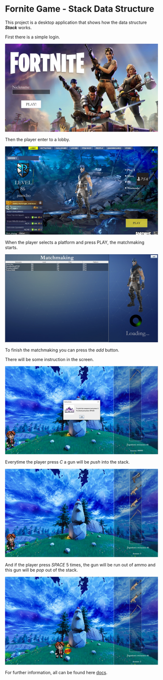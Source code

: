# Fornite Game - Stack Data Structure 

This project is a desktop application that shows how the data structure ***Stack*** works.

First there is a simple login.

![Login](./ReadmeFiles/login.png)

Then the player enter to a lobby.

![Lobby](./ReadmeFiles/lobby.png)

When the player selects a platform and press PLAY, the matchmaking starts.

![Matchmaking](./ReadmeFiles/matchmaking.png)

To finish the matchmaking you can press the *add*  button.

There will be some instruction in the screen.

![Instructions](./ReadmeFiles/instructions.png)

Everytime the player press *C*  a gun will be *push*  into the stack.

![Push](./ReadmeFiles/push.png)

And if the player press *SPACE*  5 times, the gun will be run out of ammo and this gun will be *pop* out of the stack.

![Pop](./ReadmeFiles/pop.png)

For further information, all can be found here [docs](https://github.com/JavaCracks/ForniteImprovements/tree/master/docs "docs").
